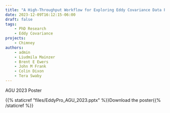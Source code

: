 ```yaml
---
title: "A High-Throughput Workflow for Exploring Eddy Covariance Data Processing Using EddyPro"
date: 2023-12-09T16:12:15-06:00
draft: false
tags:
    - PhD Research
    - Eddy Covariance
projects:
    - Chimney
authors:
    - admin 
    - Liudmila Mainzer
    - Brent E Ewers
    - John M Frank 
    - Colin Dixon
    - Tera Swaby 
---
```


AGU 2023 Poster

{{% staticref "files/EddyPro_AGU_2023.pptx" %}}Download the poster{{% /staticref %}}
